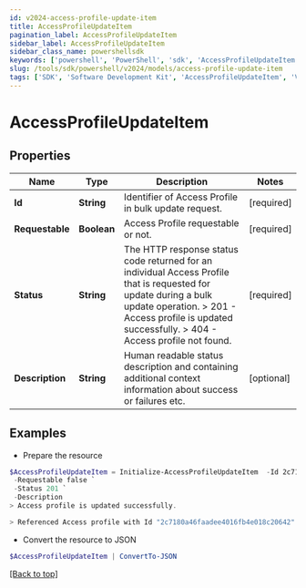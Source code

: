 ```yaml
---
id: v2024-access-profile-update-item
title: AccessProfileUpdateItem
pagination_label: AccessProfileUpdateItem
sidebar_label: AccessProfileUpdateItem
sidebar_class_name: powershellsdk
keywords: ['powershell', 'PowerShell', 'sdk', 'AccessProfileUpdateItem', 'V2024AccessProfileUpdateItem'] 
slug: /tools/sdk/powershell/v2024/models/access-profile-update-item
tags: ['SDK', 'Software Development Kit', 'AccessProfileUpdateItem', 'V2024AccessProfileUpdateItem']
---
```



# AccessProfileUpdateItem

## Properties

Name | Type | Description | Notes
------------ | ------------- | ------------- | -------------
**Id** | **String** | Identifier of Access Profile in bulk update request. | [required]
**Requestable** | **Boolean** | Access Profile requestable or not. | [required]
**Status** | **String** |  The HTTP response status code returned for an individual Access Profile that is requested for update during a bulk update operation.  > 201   - Access profile is updated successfully.  > 404   - Access profile not found.  | [required]
**Description** | **String** | Human readable status description and containing additional context information about success or failures etc.  | [optional] 

## Examples

- Prepare the resource
```powershell
$AccessProfileUpdateItem = Initialize-AccessProfileUpdateItem  -Id 2c7180a46faadee4016fb4e018c20642 `
 -Requestable false `
 -Status 201 `
 -Description 
> Access profile is updated successfully.

> Referenced Access profile with Id "2c7180a46faadee4016fb4e018c20642" was not found.

```

- Convert the resource to JSON
```powershell
$AccessProfileUpdateItem | ConvertTo-JSON
```


[[Back to top]](#) 


